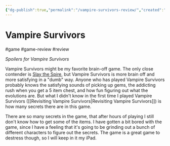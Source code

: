 ```yaml
---
{"dg-publish":true,"permalink":"/vampire-survivors-review/","created":"2024-01-02T13:13:55.000+09:00","updated":"2024-01-03T11:24:15.000+09:00"}
---
```


# Vampire Survivors 

#game #game-review #review

*Spoilers for Vampire Survivors*

Vampire Survivors might be my favorite brain-off game. The only close contender is [Slay the Spire](https://en.wikipedia.org/wiki/Slay_the_Spire), but Vampire Survivors is more brain off and more satisfying in a "dumb" way. Anyone who has played Vampire Survivors probably knows the satisfying sounds of picking up gems, the addicting rush when you get a 5 item chest, and how fun figuring out what the evolutions are. But what I didn't know in the first time I played Vampire Survivors ([[Revisiting Vampire Survivors\|Revisiting Vampire Survivors]]) is how many secrets there are in this game.

There are so many secrets in the game, that after hours of playing I still don't know how to get some of the items. I have gotten a bit bored with the game, since I have a feeling that it's going to be grinding out a bunch of different characters to figure out the secrets. The game is a great game to destress though, so I will keep in it my iPad.
